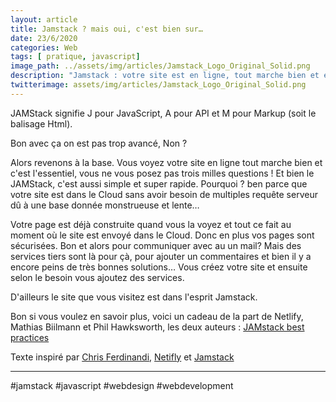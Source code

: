 ```yaml
---
layout: article
title: Jamstack ? mais oui, c'est bien sur…
date: 23/6/2020
categories: Web
tags: [ pratique, javascript]
image_path: ../assets/img/articles/Jamstack_Logo_Original_Solid.png
description: "Jamstack : votre site est en ligne, tout marche bien et en fait vos documents sont sur votre ordinateur!"
twitterimage: assets/img/articles/Jamstack_Logo_Original_Solid.png
---
```




JAMStack signifie J pour JavaScript, A pour API et M pour Markup (soit le balisage Html).

Bon avec ça on est pas trop avancé, Non ? 

Alors revenons à la base. Vous voyez votre site en ligne tout marche bien et c'est l'essentiel, vous ne vous posez pas trois milles questions ! Et bien le JAMStack, c'est aussi simple et super rapide. Pourquoi ? ben parce que votre site est dans le Cloud sans avoir besoin de multiples requête serveur dû à une base donnée monstrueuse et lente…

Votre page est déjà construite quand vous la voyez et tout ce fait au moment où le site est envoyé dans le Cloud. Donc en plus vos pages sont sécurisées. Bon et alors pour communiquer avec au un mail? Mais des services tiers sont là pour çà, pour ajouter un commentaires et bien il y a encore peins de très bonnes solutions… Vous créez votre site et ensuite selon le besoin vous ajoutez des services.

D'ailleurs le site que vous visitez est dans l'esprit Jamstack.

Bon si vous voulez en savoir plus, voici un cadeau de la part de Netlify, Mathias Biilmann et Phil Hawksworth, les deux auteurs : [JAMstack best practices](https://www.netlify.com/oreilly-jamstack/#download)

Texte inspiré par [Chris Ferdinandi](https://gomakethings.com/resources-for-building-a-jamstack-website-or-web-app/),  [Netifly](https://www.netlify.com/oreilly-jamstack/) et [Jamstack](https://jamstack.org/)

---
#jamstack #javascript #webdesign #webdevelopment